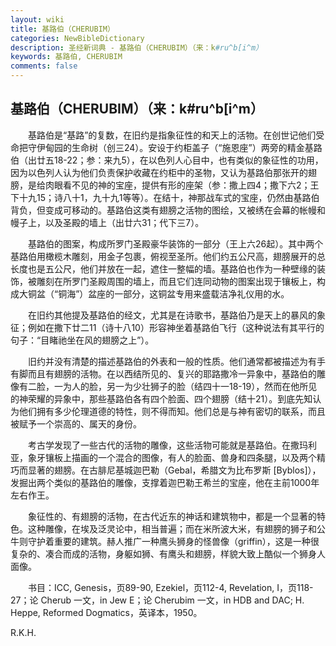 ```yaml
---
layout: wiki
title: 基路伯（CHERUBIM）
categories: NewBibleDictionary
description: 圣经新词典 - 基路伯（CHERUBIM）（来：k#ru^b[i^m）
keywords: 基路伯, CHERUBIM
comments: false
---
```


## 基路伯（CHERUBIM）（来：k#ru^b[i^m）

　　基路伯是“基路”的复数，在旧约是指象征性的和天上的活物。在创世记他们受命把守伊甸园的生命树（创三24）。安设于约柜盖子（“施恩座”）两旁的精金基路伯（出廿五18-22；参：来九5），在以色列人心目中，也有类似的象征性的功用，因为以色列人认为他们负责保护收藏在约柜中的圣物，又认为基路伯那张开的翅膀，是给肉眼看不见的神的宝座，提供有形的座架（参：撒上四4；撒下六2；王下十九15；诗八十1，九十九1等等）。在结十，神那战车式的宝座，仍然由基路伯背负，但变成可移动的。基路伯这类有翅膀之活物的图绘，又被绣在会幕的帐幔和幔子上，以及圣殿的墙上（出廿六31；代下三7）。

　　基路伯的图案，构成所罗门圣殿豪华装饰的一部分（王上六26起）。其中两个基路伯用橄榄木雕刻，用金子包裹，俯视至圣所。他们约五公尺高，翅膀展开的总长度也是五公尺，他们并放在一起，遮住一整幅的墙。基路伯也作为一种壁缘的装饰，被雕刻在所罗门圣殿周围的墙上，而且它们连同动物的图案出现于镶板上，构成大铜盆（“铜海”）盆座的一部分，这铜盆专用来盛载洁净礼仪用的水。

　　在旧约其他提及基路伯的经文，尤其是在诗歌书，基路伯乃是天上的暴风的象征；例如在撒下廿二11（诗十八10）形容神坐着基路伯飞行（这种说法有其平行的句子：“目睹祂坐在风的翅膀之上”）。

　　旧约并没有清楚的描述基路伯的外表和一般的性质。他们通常都被描述为有手有脚而且有翅膀的活物。在以西结所见的、复兴的耶路撒冷一异象中，基路伯的雕像有二脸，一为人的脸，另一为少壮狮子的脸（结四十一18-19），然而在他所见的神荣耀的异象中，那些基路伯各有四个脸面、四个翅膀（结十21）。到底先知认为他们拥有多少伦理道德的特性，则不得而知。他们总是与神有密切的联系，而且被赋予一个崇高的、属天的身份。

　　考古学发现了一些古代的活物的雕像，这些活物可能就是基路伯。在撒玛利亚，象牙镶板上描画的一个混合的图像，有人的脸面、兽身和四条腿，以及两个精巧而显著的翅膀。在古腓尼基城迦巴勒（Gebal，希腊文为比布罗斯 [Byblos]），发掘出两个类似的基路伯的雕像，支撑着迦巴勒王希兰的宝座，他在主前1000年左右作王。

　　象征性的、有翅膀的活物，在古代近东的神话和建筑物中，都是一个显著的特色。这种雕像，在埃及泛灵论中，相当普遍；而在米所波大米，有翅膀的狮子和公牛则守护着重要的建筑。赫人推广一种鹰头狮身的怪兽像（griffin），这是一种很复杂的、凑合而成的活物，身躯如狮、有鹰头和翅膀，样貌大致上酷似一个狮身人面像。

　　书目：ICC, Genesis，页89-90, Ezekiel，页112-4, Revelation, I，页118-27；论 Cherub 一文，in Jew E；论 Cherubim 一文，in HDB and DAC; H. Heppe, Reformed Dogmatics，英译本，1950。

R.K.H.






